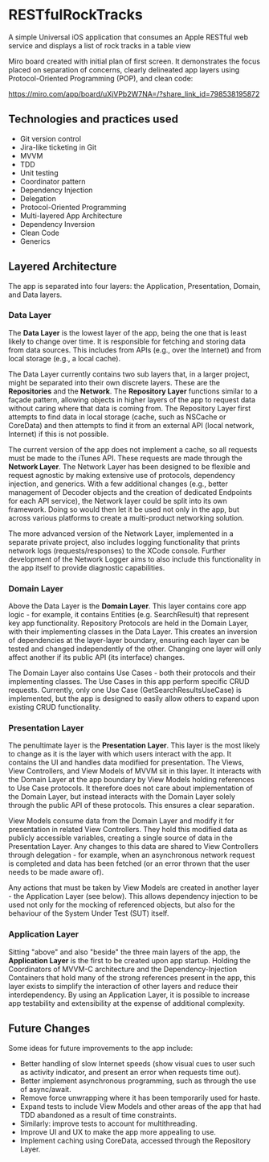 # RESTfulRockTracks
A simple Universal iOS application that consumes an Apple RESTful web service and displays a list of rock tracks in a table view

Miro board created with initial plan of first screen. It demonstrates the focus placed on separation of concerns, clearly delineated app layers using Protocol-Oriented Programming (POP), and clean code:

https://miro.com/app/board/uXjVPb2W7NA=/?share_link_id=798538195872

## Technologies and practices used
- Git version control
- Jira-like ticketing in Git
- MVVM
- TDD
- Unit testing
- Coordinator pattern
- Dependency Injection
- Delegation
- Protocol-Oriented Programming
- Multi-layered App Architecture
- Dependency Inversion
- Clean Code
- Generics

## Layered Architecture

The app is separated into four layers: the Application, Presentation, Domain, and Data layers.

### Data Layer
The **Data Layer** is the lowest layer of the app, being the one that is least likely to change over time. It is responsible for fetching and storing data from data sources. This includes from APIs (e.g., over the Internet) and from local storage (e.g., a local cache).

The Data Layer currently contains two sub layers that, in a larger project, might be separated into their own discrete layers. These are the **Repositories** and the **Network**. The **Repository Layer** functions similar to a façade pattern, allowing objects in higher layers of the app to request data without caring where that data is coming from. The Repository Layer first attempts to find data in local storage (cache, such as NSCache or CoreData) and then attempts to find it from an external API (local network, Internet) if this is not possible.

The current version of the app does not implement a cache, so all requests must be made to the iTunes API. These requests are made through the **Network Layer**. The Network Layer has been designed to be flexible and request agnostic by making extensive use of protocols, dependency injection, and generics. With a few additional changes (e.g., better management of Decoder objects and the creation of dedicated Endpoints for each API service), the Network layer could be split into its own framework. Doing so would then let it be used not only in the app, but across various platforms to create a multi-product networking solution.

The more advanced version of the Network Layer, implemented in a separate private project, also includes logging functionality that prints network logs (requests/responses) to the XCode console. Further development of the Network Logger aims to also include this functionality in the app itself to provide diagnostic capabilities.

### Domain Layer

Above the Data Layer is the **Domain Layer**. This layer contains core app logic - for example, it contains Entities (e.g. SearchResult) that represent key app functionality. Repository Protocols are held in the Domain Layer, with their implementing classes in the Data Layer. This creates an inversion of dependencies at the layer-layer boundary, ensuring each layer can be tested and changed independently of the other. Changing one layer will only affect another if its public API (its interface) changes.

The Domain Layer also contains Use Cases - both their protocols and their implementing classes. The Use Cases in this app perform specific CRUD requests. Currently, only one Use Case (GetSearchResultsUseCase) is implemented, but the app is designed to easily allow others to expand upon existing CRUD functionality.

### Presentation Layer

The penultimate layer is the **Presentation Layer**. This layer is the most likely to change as it is the layer with which users interact with the app. It contains the UI and handles data modified for presentation. The Views, View Controllers, and View Models of MVVM sit in this layer. It interacts with the Domain Layer at the app boundary by View Models holding references to Use Case protocols. It therefore does not care about implementation of the Domain Layer, but instead interacts with the Domain Layer solely through the public API of these protocols. This ensures a clear separation.

View Models consume data from the Domain Layer and modify it for presentation in related View Controllers. They hold this modified data as publicly accessible variables, creating a single source of data in the Presentation Layer. Any changes to this data are shared to View Controllers through delegation - for example, when an asynchronous network request is completed and data has been fetched (or an error thrown that the user needs to be made aware of).

Any actions that must be taken by View Models are created in another layer - the Application Layer (see below). This allows dependency injection to be used not only for the mocking of referenced objects, but also for the behaviour of the System Under Test (SUT) itself.

### Application Layer

Sitting "above" and also "beside" the three main layers of the app, the **Application Layer** is the first to be created upon app startup. Holding the Coordinators of MVVM-C architecture and the Dependency-Injection Containers that hold many of the strong references present in the app, this layer exists to simplify the interaction of other layers and reduce their interdependency. By using an Application Layer, it is possible to increase app testability and extensibility at the expense of additional complexity.

## Future Changes

Some ideas for future improvements to the app include:
- Better handling of slow Internet speeds (show visual cues to user such as activity indicator, and present an error when requests time out).
- Better implement asynchronous programming, such as through the use of async/await.
- Remove force unwrapping where it has been temporarily used for haste.
- Expand tests to include View Models and other areas of the app that had TDD abandoned as a result of time constraints.
- Similarly: improve tests to account for multithreading.
- Improve UI and UX to make the app more appealing to use.
- Implement caching using CoreData, accessed through the Repository Layer.
